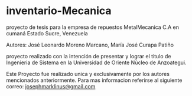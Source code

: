 # inventario-Mecanica
proyecto de tesis para la empresa de repuestos MetalMecanica C.A en cumaná Estado Sucre, Venezuela

Autores: 
José Leonardo Moreno Marcano,
María José Curapa Patiño

proyecto realizado con la intención de presentar y lograr el titulo de
Ingenieria de Sistema en la Universidad de Oriente Núcleo de Anzoategui.

Este Proyecto fue realizado unica y exclusivamente por los autores mencionados
anteriormente.
Para mas informacion referirse al siguiente correo:
josephmarklinus@gmail.com
